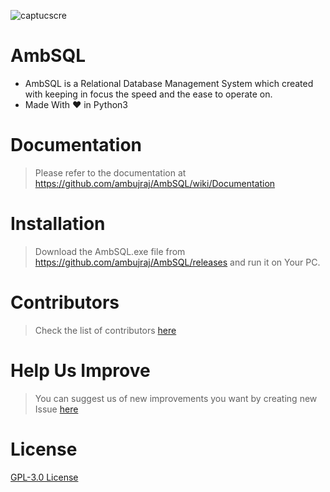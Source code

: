 ![captucscre](https://user-images.githubusercontent.com/29935993/49930745-3da82700-feeb-11e8-8ac9-cb9e605efb6f.PNG)
<br>
# AmbSQL
* AmbSQL is a Relational Database Management System which created with keeping in focus the speed and the ease to operate on.
* Made With &#x2764; in Python3

# Documentation
> Please refer to the documentation at https://github.com/ambujraj/AmbSQL/wiki/Documentation

# Installation
> Download the AmbSQL.exe file from https://github.com/ambujraj/AmbSQL/releases and run it on Your PC.

# Contributors
> Check the list of contributors [here](https://github.com/ambujraj/AmbSQL/blob/master/CREDITS)

# Help Us Improve
> You can suggest us of new improvements you want by creating new Issue [here](https://github.com/ambujraj/AmbSQL/issues)

# License
[GPL-3.0 License](https://github.com/ambujraj/AmbSQL/blob/master/LICENSE)
